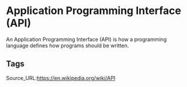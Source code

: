 # Application Programming Interface (API)
An Application Programming Interface (API) is how a programming language defines how programs should be written.
## Tags
Source_URL:https://en.wikipedia.org/wiki/API
